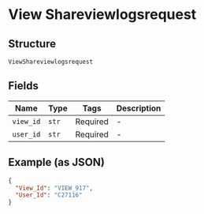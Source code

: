 
# View Shareviewlogsrequest

## Structure

`ViewShareviewlogsrequest`

## Fields

| Name | Type | Tags | Description |
|  --- | --- | --- | --- |
| `view_id` | `str` | Required | - |
| `user_id` | `str` | Required | - |

## Example (as JSON)

```json
{
  "View_Id": "VIEW_917",
  "User_Id": "C27116"
}
```

